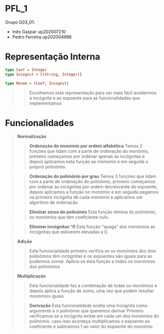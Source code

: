 # PFL_1

Grupo G03_01:

* Inês Gaspar up202007210
* Pedro Ferreira up202004986

# Representação Interna
```haskell
type Coef = Integer
type Incognit = [(String, Integer)]

type Monom = (Coef, Incognit)
```
> > Escolhemos esta representação para ser mais fácil acedermos à incógnita e ao expoente para as funcionalidades que implementamos

# Funcionalidades

> **Normalização**
> > **Ordenação do monómio por ordem alfabética**
> > Temos 2 funções que lidam com a parte de ordenação do monómio, primeiro começamos por ordenar apenas as incógnitas e depois aplicamos esta função ao mónomio e em seguida o próprio polinómio.

> > **Ordenação do polimónio por grau**
> > Temos 3 funções que lidam com a parte de ordenação do polinómio, primeiro começamos por ordenar as incógnitas por ordem decrescente do expoente, depois aplicamos a função no monómio e em seguida pegamos na primeira incógnita de cada monómio e aplicamos um algoritmo de ordenação.

> > **Eliminar zeros do polinómio**
> > Esta função elimina do polinómio, os monómios que têm coeficiente nulo. 

> > **Eliminar incógnitas ^0**
> > Esta função "apaga" dos monómios as incógnitas que estiverem elevadas a 0. 

> **Adição**
> > Esta funcionalidade primeiro verifica se os monómios dos dois polinómios têm incógnitas e os expoentes são iguais para as podermos somar.
> > Aplica-se esta função a todos os monómios dos polinómios

> **Multiplicação**
> > Esta funcionalidade faz a combinação de todas os monómios e depois aplica a função de soma, uma vez que podem resultar monómios iguais

> > **Derivação**
> > Esta funcionalidade aceita uma incógnita como argumento e o polinómio que queremos derivar
> > Primeiro verificamos se a incógnita existe em cada um dos monómios do polinómio, caso isso aconteça multiplicamos o expoente ao coeficiente e subtraímos 1 ao valor do expoente do monómio
